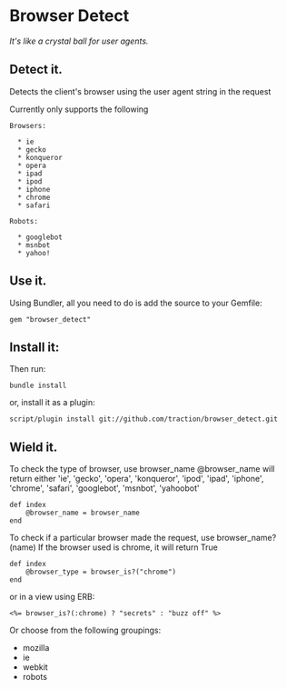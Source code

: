 Browser Detect
==============
_It's like a crystal ball for user agents._

Detect it.
----------

Detects the client's browser using the user agent string in the request

Currently only supports the following

	Browsers:

	  * ie
	  * gecko
	  * konqueror
	  * opera
	  * ipad
	  * ipod
	  * iphone
	  * chrome
	  * safari

	Robots:

	  * googlebot
	  * msnbot
	  * yahoo!

Use it.
-------

Using Bundler, all you need to do is add the source to your Gemfile:

	gem "browser_detect"

Install it:
-----------

Then run:

	bundle install
	
or, install it as a plugin:

	script/plugin install git://github.com/traction/browser_detect.git
	
Wield it.
---------

To check the type of browser, use browser_name
@browser_name will return either 'ie', 'gecko', 'opera', 'konqueror', 'ipod', 'ipad', 'iphone', 'chrome', 'safari', 'googlebot', 'msnbot', 'yahoobot'

	def index
		@browser_name = browser_name
	end

To check if a particular browser made the request, use browser_name?(name)
If the browser used is chrome, it will return True

	def index
		@browser_type = browser_is?("chrome")
	end
	
or in a view using ERB:
	
	<%= browser_is?(:chrome) ? "secrets" : "buzz off" %>
	
Or choose from the following groupings:

 * mozilla
 * ie
 * webkit 
 * robots
	

